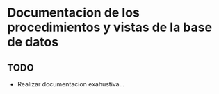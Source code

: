# Documentacion de los procedimientos y vistas de la base de datos
## TODO
- Realizar documentacion exahustiva...